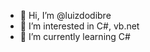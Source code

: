 - 👋 Hi, I’m @luizdodibre
- 👀 I’m interested in C#, vb.net
- 🌱 I’m currently learning C#

<!---
luizdodibre/luizdodibre is a ✨ special ✨ repository because its `README.md` (this file) appears on your GitHub profile.
You can click the Preview link to take a look at your changes.
--->
